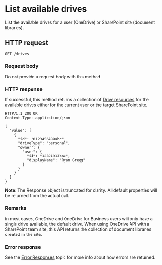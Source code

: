 # List available drives

List the available drives for a user (OneDrive) or SharePoint site (document libraries).

## HTTP request

<!-- {"blockType": "request", "name": "enum-drives", "scopes": "files.read" } -->
```http
GET /drives
```

### Request body
Do not provide a request body with this method.

### HTTP response

If successful, this method returns a collection of [Drive resources][drive-resource]
for the available drives either for the current user or the target SharePoint site.

<!-- { "blockType": "response", "@odata.type": "oneDrive.drive", "isCollection": true, "truncated": true } -->
```http
HTTP/1.1 200 OK
Content-Type: application/json

{
  "value": [
    {
      "id": "0123456789abc",
      "driveType": "personal",
      "owner": {
        "user": {
          "id": "12391913bac",
          "displayName": "Ryan Gregg"
        }
      }
    }
  ]
}
```

**Note:** The Response object is truncated for clarity. All default properties will
be returned from the actual call.


### Remarks

In most cases, OneDrive and OneDrive for Business users will only have a single
drive available, the default drive. When using OneDrive API with a SharePoint
team site, this API returns the collection of document libraries created in the
site.

### Error response

See the [Error Responses][error-response] topic for more info about how errors are returned.

[error-response]: ../misc/errors.md
[drive-resource]: ../resources/drive.md

<!-- {
  "type": "#page.annotation",
  "description": "List the available drives for a user or team site.",
  "keywords": "drive,onedrive.drive,list drives",
  "section": "documentation",
  "tocPath": "Drives/List Drives"
} -->
